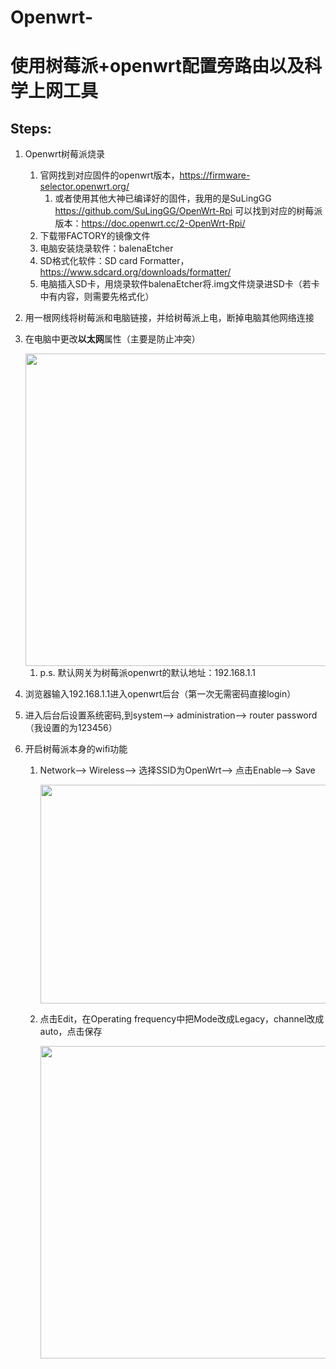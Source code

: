 # Openwrt-

# 使用树莓派+openwrt配置旁路由以及科学上网工具

## Steps:
1. Openwrt树莓派烧录
   1. 官网找到对应固件的openwrt版本，https://firmware-selector.openwrt.org/
      1. 或者使用其他大神已编译好的固件，我用的是SuLingGG https://github.com/SuLingGG/OpenWrt-Rpi 可以找到对应的树莓派版本：https://doc.openwrt.cc/2-OpenWrt-Rpi/
   2. 下载带FACTORY的镜像文件
   3. 电脑安装烧录软件：balenaEtcher
   4. SD格式化软件：SD card Formatter，https://www.sdcard.org/downloads/formatter/
   5. 电脑插入SD卡，用烧录软件balenaEtcher将.img文件烧录进SD卡（若卡中有内容，则需要先格式化）

2. 用一根网线将树莓派和电脑链接，并给树莓派上电，断掉电脑其他网络连接
3. 在电脑中更改**以太网**属性（主要是防止冲突）

   <img width="800" height="500" src="https://github.com/henry0408/screenshots/blob/09b152f2bf1435fc6d20f64465d3ea6396f18254/img1.png">
   
   1. p.s. 默认网关为树莓派openwrt的默认地址：192.168.1.1

4. 浏览器输入192.168.1.1进入openwrt后台（第一次无需密码直接login）
5. 进入后台后设置系统密码,到system--> administration--> router password（我设置的为123456）
6. 开启树莓派本身的wifi功能
   1. Network--> Wireless--> 选择SSID为OpenWrt--> 点击Enable--> Save
   
      <img width="800" height="350" src="https://github.com/henry0408/screenshots/blob/67a411e77a09ef5c0031e8b1828d079ed128f58e/img2.png">
   
   2. 点击Edit，在Operating frequency中把Mode改成Legacy，channel改成auto，点击保存
   
      <img width="800" height="500" src="https://github.com/henry0408/screenshots/blob/87f26a117e5cdb4c0c0e29f865c979babef965a7/img3.png">
